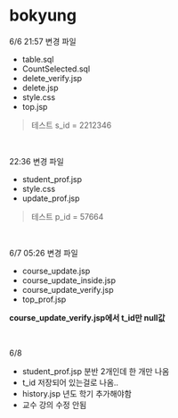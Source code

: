 # bokyung

6/6 21:57 변경 파일
- table.sql
- CountSelected.sql
- delete_verify.jsp
- delete.jsp
- style.css
- top.jsp

> 테스트 s_id = 2212346


<br>

22:36 변경 파일
- student_prof.jsp
- style.css
- update_prof.jsp

> 테스트 p_id = 57664

<br>

6/7 05:26 변경 파일
- course_update.jsp
- course_update_inside.jsp
- course_update_verify.jsp
- top_prof.jsp

**course_update_verify.jsp에서 t_id만 null값**

<br>

6/8
- student_prof.jsp 분반 2개인데 한 개만 나옴
- t_id 저장되어 있는걸로 나옴..
- history.jsp 년도 학기 추가해야함
- 교수 강의 수정 안됨
